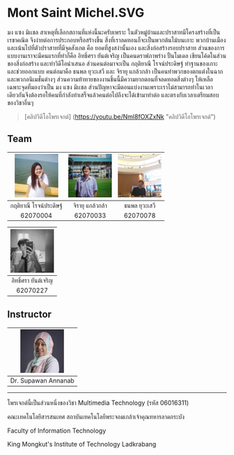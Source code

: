 # Mont Saint Michel.SVG
มง แซง มิเเชล สาเหตุที่เลือกสถานที่แห่งนี้นะครับเพราะ ในตัวหมู่บ้านและปราสาทมีโครงสร้างที่เป็นเรขาคณิต จึงง่ายต่อการประกอบหรือสร้างขึ้น สิ่งที่เราลดทอนก็จะเป็นพวกต้นไม้บนเกาะ พวกบ้านเมือง และเน้นไปที่ตัวปราสาทที่มีจุดสังเกต คือ ยอดที่สูงสง่านั้นเอง และสิ่งก่อสร้างรอบปราสาท ส่วนของการแบบงานเราจะมีคนแรกที่ทำก็คือ อิทธิ์ศรา ยันต์เจริญ เป็นคนดราฟภาพร่าง ปั้นโมเดล เขียนโค้ดในส่วนของสิ่งก่อสร้าง และทำวิดีโอนำเสนอ ส่วนคนต่อมาจะเป็น กฤติยาณี โรจน์ประดิษฐ์ ทำฐานของเกาะ และช่วยออกแบบ คนต่อมาคือ ธนพล ยุวะเสวี และ จิรายุ แกล้วกล้า เป็นคนทำพวกของตกแต่งในฉาก และพวกอนิเมชั่นต่างๆ ส่วนความท้าทายของงานชิ้นนี้มีความยากตอนที่จลดทอดสิ่งต่างๆ ให้เหลือเฉพาะจุดที่มองว่าเป็น มง แซง มิเเชล ส่วนปัญหาจะมีตอนแบ่งงานเพราะเราไม่สามารถทำในเวลาเดียวกันจึงต้องรอให้คนที่กำลังทำเสร็จแล้วคนต่อไปถึงจะได้เข้ามาทำต่อ และตรงกับเวลาเตรียมสอบของวิชาอื่นๆ

> [คลิปวิดีโอโพรเจกต์] (https://youtu.be/Nml8fOXZxNk "คลิปวิดีโอโพรเจกต์")

## Team
| <img src="https://github.com/lanzelotx/SVG-Mont-Saint-Michel/blob/master/img/004.jpg" width="100" height="100"> | <img src="https://github.com/lanzelotx/SVG-Mont-Saint-Michel/blob/master/img/033.jpg" width="100" height="100"> | <img src="https://github.com/lanzelotx/SVG-Mont-Saint-Michel/blob/master/img/078.jpg" width="100" height="100"> |
| :------------: | :------------: | :------------: |
| กฤติยาณี โรจน์ประดิษฐ์ | จิรายุ แกล้วกล้า | ธนพล ยุวะเสวี |
| 62070004 | 62070033 | 62070078 |

| <img src="https://github.com/lanzelotx/SVG-Mont-Saint-Michel/blob/master/img/227.jpg" width="100" height="100"> |
| :------------: |
| อิทธิ์ศรา ยันต์เจริญ |
| 62070227 |

## Instructor
| <img src="https://github.com/lanzelotx/SVG-Mont-Saint-Michel/blob/master/img/spw.jpg" width="100" height="100"> |
| :------------: |
| Dr. Supawan Annanab |
------------

โพรเจกต์นี้เป็นส่วนหนึ่งของวิชา Multimedia Technology (รหัส 06016311)

คณะเทคโนโลยีสารสนเทศ สถาบันเทคโนโลยีพระจอมเกล้าเจ้าคุณทหารลาดกระบัง

Faculty of Information Technology

King Mongkut's Institute of Technology Ladkrabang
